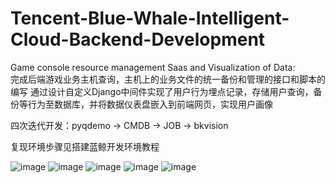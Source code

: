 # Tencent-Blue-Whale-Intelligent-Cloud-Backend-Development
Game console resource management Saas and Visualization of Data:  
完成后端游戏业务主机查询，主机上的业务文件的统一备份和管理的接口和脚本的编写 通过设计自定义Django中间件实现了用户行为埋点记录，存储用户查询，备份等行为至数据库，并将数据仪表盘嵌入到前端网页，实现用户画像

四次迭代开发：pyqdemo -> CMDB -> JOB -> bkvision

复现环境步骤见搭建蓝鲸开发环境教程

![image](https://github.com/user-attachments/assets/a80747c7-10be-426b-aa67-b328315726e1)
![image](https://github.com/user-attachments/assets/e6e17289-9932-4d50-a615-030a791189e7)
![image](https://github.com/user-attachments/assets/793aca05-aca1-4a56-8a25-de4f890b4d49)
![image](https://github.com/user-attachments/assets/9bfe1054-b7be-4467-8bd6-0f785bbc636e)
![image](https://github.com/user-attachments/assets/d257d30e-c1c6-4547-ac13-c5447f450929)


